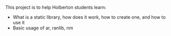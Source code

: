 This project is to help Holberton students learn:
- What is a static library, how does it work, how to create one, and how to use it
- Basic usage of ar, ranlib, nm